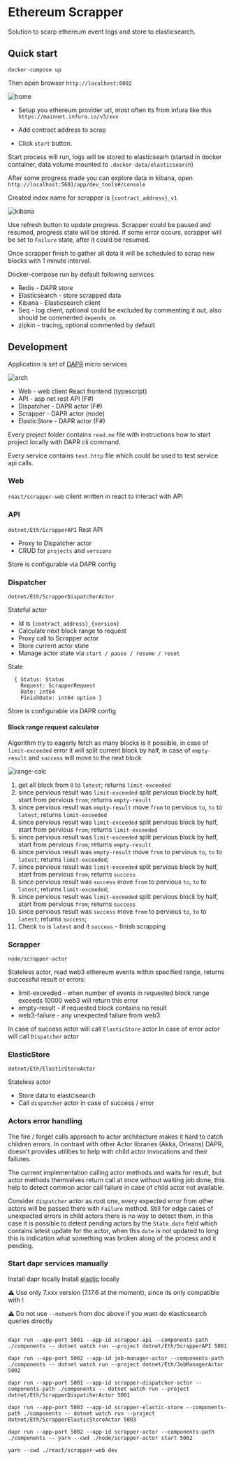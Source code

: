 # Ethereum Scrapper

Solution to scarp ethereum event logs and store to elasticsearch.

## Quick start

```
docker-compose up
```

Then open browser `http://localhost:6002`

![home](assets/home.jpg "home")

+ Setup you ethereum provider url, most often its from infura like this `https://mainnet.infura.io/v3/xxx`

+ Add contract address to scrap
+ Click `start` button. 

Start process will run, logs will be stored to  elasticsearh (started in docker container, data volume mounted to `.docker-data/elasticsearch`)

After some progress made you can explore data in kibana, open `http://localhost:5601/app/dev_tools#/console` 

Created index name for scrapper is  `{contract_address}_v1`

![kibana](assets/kibana.jpg "kibana")

Use refresh button to update progress.
Scrapper could be paused and resumed, progress state will be stored. If some error occurs, scrapper will be set to `Failure` state, after it could be resumed.

Once scrapper finish to gather all data it will be scheduled to scrap new blocks with 1 minute interval.

Docker-compose run by default following services

+ Redis - DAPR store 
+ Elasticsearch - store scrapped data
+ Kibana - Elasticsearch client
+ Seq - log client, optional could be excluded by commenting it out, also should be commented `depends_on`
+ zipkin - tracing, optional commented by default

## Development

Application is set of [DAPR](https://dapr.io/) micro services

![arch](assets/app-arch.jpg "arch")

+ Web - web client React frontend (typescript)
+ API - asp net rest API (F#)
+ Dispatcher - DAPR actor (F#)
+ Scrapper - DAPR actor (node)
+ ElasticStore - DAPR actor (F#)

Every project folder contains `read.me` file with instructions how to start project locally with DAPR cli command. 

Every service contains `test.http` file which could be used to test service api calls.

### Web

`react/scrapper-web` 
client written in react to interact with API

### API

`dotnet/Eth/ScrapperAPI`
Rest API  
+ Proxy to Dispatcher actor
+ CRUD for `projects` and `versions`

Store is configurable via DAPR config

### Dispatcher

`dotnet/Eth/ScrapperDispatcherActor`

Stateful actor
+ Id is `{contract_address}_{version}`
+ Calculate next block range to request
+ Proxy call to Scrapper actor
+ Store current actor state 
+ Manage actor state via `start / pause / resume / reset`

State
```
  { Status: Status
    Request: ScrapperRequest
    Date: int64
    FinishDate: int64 option }
```

Store is configurable via DAPR config

#### Block range request calculator

Algorithm try to eagerly fetch as many blocks is it possible, in case of `limit-exceeded` error it will split current block by half, in case of `empty-result` and `success` will move to the next block

![range-calc](assets/range-calc.jpg "range-calc")

1. get all block from `0` to `latest`; returns `limit-exceeded`
2. since pervious result was `limit-exceeded` split pervious block by half, start from pervious `from`; returns `empty-result`
3. since pervious result was `empty-result` move `from` to pervious `to`, `to` to `latest`; returns `limit-exceeded`
4. since pervious result was `limit-exceeded` split pervious block by half, start from pervious `from`; returns `limit-exceeded`
5. since pervious result was `limit-exceeded` split pervious block by half, start from pervious `from`; returns `empty-result`
6. since pervious result was `empty-result` move `from` to pervious `to`, `to` to `latest`; returns `limit-exceeded`; 
7. since pervious result was `limit-exceeded` split pervious block by half, start from pervious `from`; returns `success`
8. since pervious result was `success` move `from` to pervious `to`, `to` to `latest`; returns `limit-exceeded`; 
9. since pervious result was `limit-exceeded` split pervious block by half, start from pervious `from`; returns `success`
10. since pervious result was `success` move `from` to pervious `to`, `to` to `latest`; returns `success`; 
11. Check `to` is `latest` and it `success` - finish scrapping


### Scrapper

`node/scrapper-actor`

Stateless actor, read web3 ethereum events within specified range, returns 
successful result or errors:
+ limit-exceeded - when number of events in requested block range exceeds 10000 web3 will return this error 
+ empty-result - if requested block contains no result
+ web3-failure - any unexpected failure from web3

In case of success actor will call `ElasticStore` actor
In case of error actor will call `Dispatcher` actor

### ElasticStore

`dotnet/Eth/ElasticStoreActor`

Stateless actor
+ Store data to elastcisearch
+ Call `dispatcher` actor in case of success / error

### Actors error handling

The fire / forget calls approach to actor architecture makes it hard to catch children errors. In contrast with other Actor libraries (Akka, Orleans) DAPR, doesn't provides utilities to help with child actor invocations and their failures.

The current implementation calling actor methods and waits for result, but actor methods themselves return call at once without waiting job done, this help to detect common actor call failure in case of child actor not available.

Consider `dispatcher` actor as root one, every expected error from other actors will be passed there with `Failure` method. Still for edge cases of unexpected errors in child actors there is no way to detect them, in this case it is possible to detect pending actors by the `State.date` field which contains latest update for the actor, when this `date` is not updated to long this is indication what something was broken along of the process and it pending.

### Start dapr services manually

Install dapr locally
Install [elastic](https://www.elastic.co/guide/en/elasticsearch/reference/current/run-elasticsearch-locally.html) locally

:warning: Use only 7.xxx version (7.17.6 at the moment), since its only compatible with !

:warning: Do not use `--network` from doc above if you want do elasticsearch queries directly

```

dapr run --app-port 5001 --app-id scrapper-api --components-path ./components -- dotnet watch run --project dotnet/Eth/ScrapperAPI 5001

dapr run --app-port 5002 --app-id job-manager-actor --components-path ./components -- dotnet watch run --project dotnet/Eth/JobManagerActor 5002

dapr run --app-port 5001 --app-id scrapper-dispatcher-actor --components-path ./components -- dotnet watch run --project dotnet/Eth/ScrapperDispatcherActor 5001

dapr run --app-port 5003 --app-id scrapper-elastic-store --components-path ./components -- dotnet watch run --project dotnet/Eth/ScrapperElasticStoreActor 5003

dapr run --app-port 5002 --app-id scrapper-actor --components-path ./components -- yarn --cwd ./node/scrapper-actor start 5002

yarn --cwd ./react/scrapper-web dev

```





